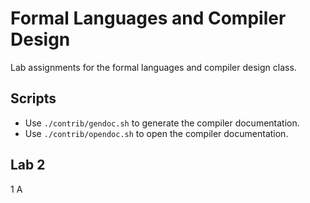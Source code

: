 # Formal Languages and Compiler Design

Lab assignments for the formal languages and compiler design class.

## Scripts

- Use `./contrib/gendoc.sh` to generate the compiler documentation.
- Use `./contrib/opendoc.sh` to open the compiler documentation.

## Lab 2

1 A
